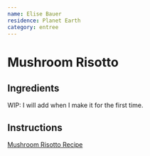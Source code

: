 ```yaml
---
name: Elise Bauer
residence: Planet Earth
category: entree
---
```


# Mushroom Risotto

## Ingredients

WIP: I will add when I make it for the first time.

## Instructions 

[Mushroom Risotto Recipe](https://www.simplyrecipes.com/recipes/mushroom_risotto)
